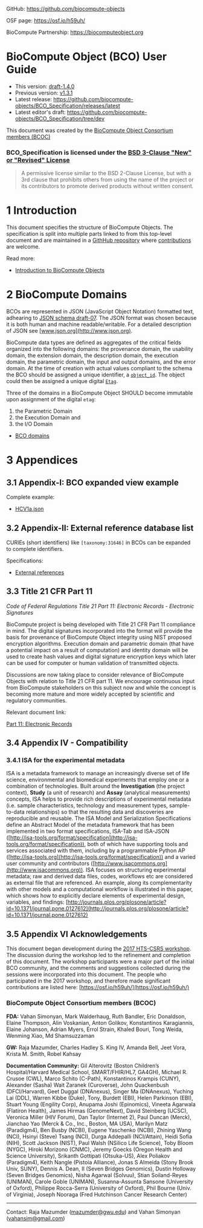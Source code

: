 GitHub: https://github.com/biocompute-objects
	
OSF page: https://osf.io/h59uh/ 

BioCompute Partnership: https://biocomputeobject.org

# BioCompute Object (BCO) User Guide

* This version: [draft-1.4.0](https://github.com/biocompute-objects/BCO_Specification/tree/dev)
* Previous version: [v1.3.1](https://github.com/biocompute-objects/BCO_Specification/tree/1.3.1)
* Latest release: https://github.com/biocompute-objects/BCO_Specification/releases/latest
* Latest editor's draft: https://github.com/biocompute-objects/BCO_Specification/tree/dev
<!-- FIXME: Ideally permalinks for all of the above links, say registering https://w3id.org/bco/ -->


This document was created by the [BioCompute Object Consortium members (BCOC)](#biocompute-object-consortium-members-bcoc)

### BCO_Specification is licensed under the [BSD 3-Clause "New" or "Revised" License](./LICENSE)

>A permissive license similar to the BSD 2-Clause License, but with a 3rd clause that prohibits others from using the name of the project or its contributors to promote derived products without written consent.

# 1 Introduction

This document specifies the structure of BioCompute Objects. 
The specification is split into multiple parts linked to from this 
top-level document and are maintained in a 
[GithHub repository](https://github.com/biocompute-objects/BCO_Specification)
where [contributions](/README.md#support-community-and-contributing) are welcome.

Read more:

* [Introduction to BioCompute Objects](introduction.md)

# 2 BioCompute Domains

BCOs are represented in JSON (JavaScript Object Notation) formatted text, adhearing to [JSON schema draft-07](https://json-schema.org/specification.html). The JSON format was chosen because it is both human and machine readable/writable. For a detailed description of JSON see [www.json.org](http://www.json.org).

BioCompute data types are defined as aggregates of the critical fields organized into the following domains: the provenance domain, the usability domain, the extension domain, the description domain, the execution domain, the parametric domain, the input and output domains, and the error domain. At the time of creation with actual values compliant to the schema the BCO should be assigned a unique identifier, a [`object_id`](/docs/top-level.md#202-biocompute-object-identifier-object_id). The object could then be assigned a unique digital [`Etag`](docs/top-level.md#203-etag-etag).

Three of the domains in a BioCompute Object SHOULD become immutable upon assignment of the digital `etag`: 
1) the Parametric Domain
2) the Execution Domain and 
3) the I/O Domain

* [BCO domains](bco-domains.md)

# 3 Appendices

## 3.1 Appendix-I: BCO expanded view example

Complete example:

* [HCV1a.json](/examples/HCV1a.json)

## 3.2 Appendix-II: External reference database list

CURIEs (short identifiers) like `[taxonomy:31646]` in BCOs can be expanded to complete identifiers.

Specifications:

* [External references](external-references.md)

## 3.3 Title 21 CFR Part 11

*Code of Federal Regulations Title 21 Part 11: Electronic Records - Electronic Signatures*

BioCompute project is being developed with Title 21 CFR Part 11 compliance in mind. The digital signatures incorporated into the format will provide the basis for provenance of BioCompute Object integrity using NIST proposed encryption algorithms. Execution domain and parametric domain (that have a potential impact on a result of computation) and identity domain will be used to create hash values and digital signature encryption keys which later can be used for computer or human validation of transmitted objects. 

Discussions are now taking place to consider relevance of BioCompute Objects with relation to Title 21 CFR part 11. We encourage continuous input from BioCompute stakeholders on this subject now and while the concept is becoming more mature and more widely accepted by scientific and regulatory communities.

Relevant document link:

[Part 11: Electronic Records](http://www.fda.gov/RegulatoryInformation/Guidances/ucm125067.htm)

## 3.4 Appendix IV - Compatibility

### 3.4.1 ISA for the experimental metadata

ISA is a metadata framework to manage an increasingly diverse set of life science, environmental and biomedical experiments that employ one or a combination of technologies. Built around the **Investigation** (the project context), **Study** (a unit of research) and **Assay** (analytical measurements) concepts, ISA helps to provide rich descriptions of experimental metadata (i.e. sample characteristics, technology and measurement types, sample-to-data relationships) so that the resulting data and discoveries are reproducible and reusable. The ISA Model and Serialization Specifications define an Abstract Model of the metadata framework that has been implemented in two format specifications, ISA-Tab and ISA-JSON ([http://isa-tools.org/format/specification](http://isa-tools.org/format/specification)), both of which have supporting tools and services associated with them, including by a programmable Python AP ([http://isa-tools.org](http://isa-tools.org/format/specification)) and a varied user community and contributors ([http://www.isacommons.org](http://www.isacommons.org)). ISA focuses on structuring experimental metadata; raw and derived data files, codes, workflows etc are considered as external file that are referenced. An example, along its complementarity with other models and a computational workflow is illustrated in this paper, which shows how to explicitly declare elements of experimental design, variables, and findings: [http://journals.plos.org/plosone/article?id=10.1371/journal.pone.0127612](http://journals.plos.org/plosone/article?id=10.1371/journal.pone.0127612) 

## 3.5 Appendix VI Acknowledgements

This document began development during the [2017 HTS-CSRS workshop](https://hive.biochemistry.gwu.edu/htscsrs/workshop_2017). The discussion during the workshop led to the refinement and completion of this document. The workshop participants were a major part of the initial BCO community, and the comments and suggestions collected during the sessions were incorporated into this document. The people who participated in the 2017 workshop, and therefore made significant contributions are listed here: [https://osf.io/h59uh/](https://osf.io/h59uh/)

### BioCompute Object Consortium members (BCOC)

**FDA:** Vahan Simonyan, Mark Walderhaug, Ruth Bandler, Eric Donaldson, Elaine Thompson, Alin Voskanian, Anton Golikov, Konstantinos Karagiannis, Elaine Johanson, Adrian Myers, Errol Strain, Khaled Bouri, Tong Weida, Wenming Xiao, Md Shamsuzzaman

**GW:** Raja Mazumder, Charles Hadley S. King IV, Amanda Bell, Jeet Vora, Krista M. Smith, Robel
Kahsay

**Documentation Community:** Gil Alterovitz (Boston Children’s Hospital/Harvard Medical School, SMART/FHIR/HL7, GA4GH), Michael R. Crusoe (CWL), Marco Schito (C-Path), Konstantinos
Krampis (CUNY), Alexander (Sasha) Wait Zaranek (Curoverse), John Quackenbush (DFCI/Harvard), Geet Duggal (DNAnexus), Singer Ma (DNAnexus), Yuching Lai (DDL), Warren Kibbe (Duke), Tony, Burdett (EBI), Helen Parkinson (EBI), Stuart Young (Engility Corp), Anupama Joshi (Epinomics), Vineeta Agarwala (Flatiron Health), James Hirmas (GenomeNext), David Steinberg (UCSC), Veronica Miller (HIV Forum), Dan Taylor (Internet 2), Paul Duncan (Merck), Jianchao Yao (Merck & Co., Inc., Boston, MA USA), Marilyn Matz (Paradigm4), Ben Busby (NCBI), Eugene Yaschenko (NCBI), Zhining Wang (NCI), Hsinyi (Steve) Tsang (NCI), Durga Addepalli (NCI/Attain), Heidi Sofia (NIH), Scott Jackson (NIST), Paul Walsh (NSilico Life Science), Toby Bloom (NYGC), Hiroki Morizono (CNMC), Jeremy Goecks (Oregon Health and Science University), Srikanth Gottipati (Otsuka-US), Alex Poliakov (Paradigm4), Keith Nangle (Pistoia Alliance), Jonas S Almeida (Stony Brook Univ, SUNY), Dennis A. Dean, II (Seven Bridges Genomics), Dustin Holloway (Seven Bridges Genomics), Nisha Agarwal (Solvuu), Stian Soiland-Reyes (UNIMAN), Carole Goble (UNIMAN), Susanna-Assunta Sansone (University of Oxford), Philippe Rocca-Serra (University of Oxford), Phil Bourne (Univ. of Virginia), Joseph Nooraga (Fred Hutchinson Cancer Research Center)

------

Contact: Raja Mazumder (mazumder@gwu.edu) and Vahan Simonyan (vahansim@gmail.com)

